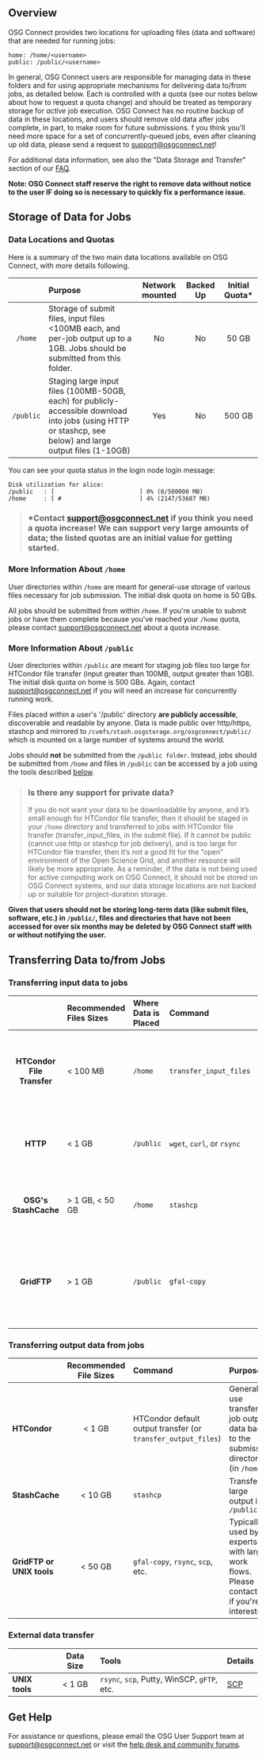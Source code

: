 [title]: - "Introduction to Data Management on OSG Connect"

## Overview

OSG Connect provides two locations for uploading files (data and software) that are 
needed for running jobs: 

    home: /home/<username>
    public: /public/<username>

In general, OSG Connect users are
 responsible for managing data in these folders and for using appropriate mechanisms 
 for delivering data to/from jobs, as detailed below. Each is controlled with a quota (see our notes below about how to request a quota change) and should be treated as temporary storage for _active_ job execution. OSG Connect has no routine backup of data in these locations, and users should remove old data after jobs complete, in part, to make room for future submissions. f you think you'll need more space for a set of concurrently-queued jobs, even after cleaning up old data, please send a 
 request to [support@osgconnect.net](mailto:support@osgconnect.net)!

For additional data information, see also the "Data Storage and Transfer" section of 
our [FAQ](5000634384#data-storage-and-transfer). 

**Note: OSG Connect staff reserve the right to remove data without notice to the user IF doing so is necessary to quickly fix a performance issue.**

## Storage of Data for Jobs

### Data Locations and Quotas

Here is a summary of the two main data locations available on OSG Connect, with more 
details following. 

|   |  **Purpose** | **Network mounted** | **Backed Up** | **Initial Quota\*** |
|:--------:|:------|:------:|:------:|:------:|
|  `/home`  | Storage of submit files, input files <100MB each, and per-job output up to a 1GB.  Jobs should be submitted from this folder. | No | No | 50 GB |
|  `/public`  | Staging large input files (100MB-50GB, each) for publicly-accessible download into jobs (using HTTP or stashcp, see below) and large output files (1-10GB) | Yes | No | 500 GB |

You can see your quota status in the login node login message: 

```
Disk utilization for alice:
/public   : [                        ] 0% (0/500000 MB)
/home     : [ #                      ] 4% (2147/53687 MB)
```

> ### \*Contact [support@osgconnect.net](mailto:support@osgconnect.net) if you think you need a quota increase! We can support very large amounts of data; the listed quotas are an initial value for getting started. 

### More Information About `/home`

User directories within `/home` are meant for general-use storage of various files necessary for job submission. The initial disk quota on home is 50 GBs. 

All jobs should be submitted from within `/home`. If you're 
unable to submit jobs or have them complete because you've 
reached your `/home` quota, please 
contact [support@osgconnect.net](mailto:support@osgconnect.net) about a quota increase. 

### More Information About `/public`

User directories within `/public` are meant for staging job files too large for 
HTCondor file transfer (input greater than 100MB, output greater than 1GB). The initial disk quota on home is 500 GBs. Again, contact [support@osgconnect.net](mailto:support@osgconnect.net) if you 
will need an increase for concurrently running work.

Files placed within a user's '/public' directory **are publicly accessible**, 
discoverable and readable by anyone. Data is made public over http/https, stashcp and mirrored to `/cvmfs/stash.osgstorage.org/osgconnect/public/` which is mounted on a large number of systems around the world.

Jobs should **not** be submitted from the `/public folder`. Instead, jobs should be 
submitted from `/home` and files in `/public` can be accessed by a job using the 
tools described [below](transferring-input-data-to-jobs). 

> ### Is there any support for private data?
> 
> If you do not want your data to be downloadable by anyone, and it’s small enough for
> HTCondor file transfer, then it should be staged in your `/home` directory and 
> transferred to jobs with HTCondor file transfer (transfer_input_files, in the submit 
> file). If it cannot be public (cannot use http or stashcp for job delivery), and is too
> large for HTCondor file transfer, then it’s not a good fit for the “open” environment of 
> the Open Science Grid, and another resource will likely be more appropriate. As a 
> reminder, if the data is not being used for active computing work on OSG Connect, it 
> should not be stored on OSG Connect systems, and our data storage locations are not 
> backed up or suitable for project-duration storage.

**Given that users should not be storing long-term data (like submit files, software, etc.) in `/public/`, files and directories that have not been accessed for over six months may be deleted by OSG Connect staff with or without notifying the user.**


## Transferring Data to/from Jobs

### Transferring input data to jobs

|         | **Recommended Files Sizes**| **Where Data is Placed** | **Command** | **Purpose** | **Details**|
|:--------:|:------|:-----|:-----|:----------|:------|
| **HTCondor File Transfer** | < 100 MB | `/home` | `transfer_input_files` | General-use transfer of job input from within `/home`. |[HTCondor File Transfer](https://support.opensciencegrid.org/support/solutions/articles/5000639787)|
| **HTTP** |  < 1 GB | `/public` | `wget`, `curl`, or `rsync`  | For large input files from within `/public`. |[HTTP Access](https://support.opensciencegrid.org/support/solutions/articles/5000639798)|
| **OSG's StashCache** | > 1 GB, < 50 GB  | `/home` | `stashcp` | for large input files from within `/public`| [StashCache](https://support.opensciencegrid.org/support/solutions/articles/12000002775)|
| **GridFTP** |  > 1 GB | `/public` | `gfal-copy` | input staged in /public | Typically used by experts with large work flows. Please contact us if you're interested. |


### Transferring output data from jobs

|         | **Recommended File Sizes**| **Command** | **Purpose** | **Details**|
|:---------|:------:|:-----|:----------|:------|
| **HTCondor**    | < 1 GB  | HTCondor default output transfer (or `transfer_output_files`) | General-use transfer of job output data back to the submission directory (in `/home`). |[HTCondor Transfer](https://support.opensciencegrid.org/support/solutions/articles/5000639787)|
| **StashCache**        |  < 10 GB   | `stashcp` | Transfer large output into `/public`|  [StashCache](https://support.opensciencegrid.org/support/solutions/articles/12000002775) |
| **GridFTP or UNIX tools**        |  < 50 GB   | `gfal-copy`, `rsync`, `scp`, etc. | Typically used by experts with large work flows. Please contact us if you're interested.|

### External data transfer

|  | **Data Size**| **Tools** |**Details**|
|:------------|:-------:|:------|:------| 
|**UNIX tools** | < 1 GB | `rsync`, `scp`, Putty, WinSCP, `gFTP`, etc.  |[SCP](https://support.opensciencegrid.org/support/solutions/articles/5000634376) |


## Get Help
For assistance or questions, please email the OSG User Support team  at [support@osgconnect.net](mailto:support@osgconnect.net) or visit the [help desk and community forums](http://support.opensciencegrid.org).



 


